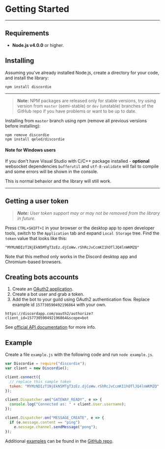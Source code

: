 # Getting Started

---------------

## Requirements

- **Node.js v4.0.0** or higher.

## Installing

Assuming you've already installed Node.js, create a directory for your
code, and install the library:

```
npm install discordie
```

---------------

> **Note:** NPM packages are released only for stable versions, try
>           using version from
>           `master` (semi-stable) or `dev` (unstable) branches
>           of the GitHub repo if you have problems or want to be
>           up to date.

Installing from `master` branch using npm (remove all previous versions
before installing):

```
npm remove discordie
npm install qeled/discordie
```

#### **Note for Windows users**

If you don't have Visual Studio with C/C++ package installed -
**optional** websocket dependencies `bufferutil` and `utf-8-validate`
will fail to compile and some errors will be shown in the console.

This is normal behavior and the library will still work.

---------------

## Getting a user token

> _**Note:**
> User token support may or may not be removed from the library
> in future._

Press `CTRL+SHIFT+I` in your browser or the desktop app to open
developer tools, switch to the `Application` tab and expand `Local Storage`
tree. Find the `token` value that looks like this:

```
"MYMzNDIzT1NjEkN5MTgT3zEz.djCoWw.rShRcJvCcmKI1hOTlJQ4lnWKMZQ"
```

Note that this method only works in the Discord desktop app and Chromium-based
browsers.

## Creating bots accounts

1. Create an [OAuth2 application](https://discordapp.com/developers/applications/me).
2. Create a bot user and grab a token.
3. Add the bot to your guild using OAuth2 authentication flow.
   Replace example id `157730590492196864` with your own.

```
https://discordapp.com/oauth2/authorize?client_id=157730590492196864&scope=bot
```

See [official API documentation](https://discordapp.com/developers/docs/topics/oauth2)
for more info.

## Example

Create a file `example.js` with the following code and run
`node example.js`.

```js
var Discordie = require("discordie");
var client = new Discordie();

client.connect({
  // replace this sample token
  token: "MYMzNDIzT1NjEkN5MTgT3zEz.djCoWw.rShRcJvCcmKI1hOTlJQ4lnWKMZQ"
});

client.Dispatcher.on("GATEWAY_READY", e => {
  console.log("Connected as: " + client.User.username);
});

client.Dispatcher.on("MESSAGE_CREATE", e => {
  if (e.message.content == "ping")
    e.message.channel.sendMessage("pong");
});
```

Additional
[examples](https://github.com/qeled/discordie/tree/master/examples)
can be found in the
[GitHub repo](https://github.com/qeled/discordie/tree/master/examples).

